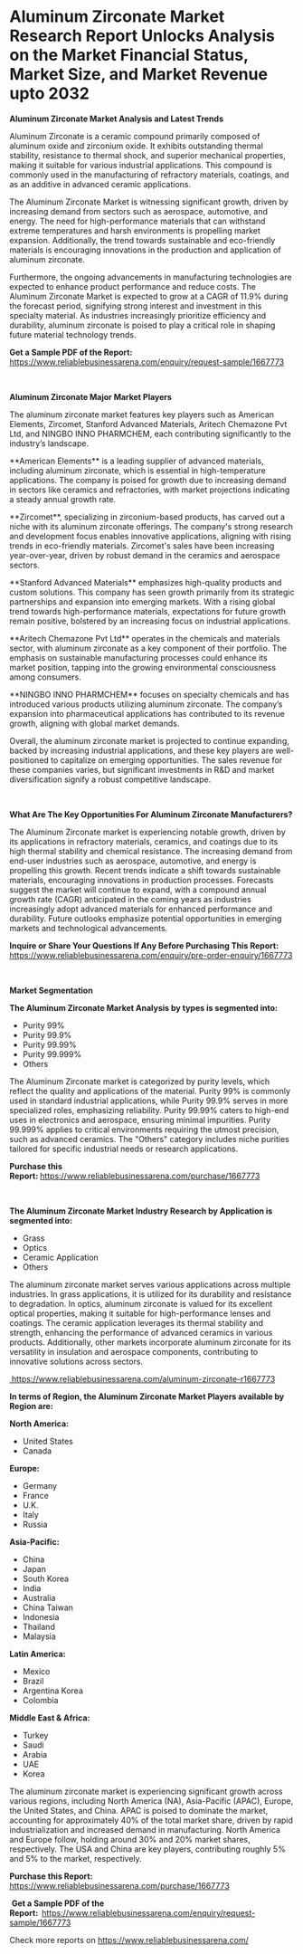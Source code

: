 <p><h1>Aluminum Zirconate Market Research Report Unlocks Analysis on the Market Financial Status, Market Size, and Market Revenue upto 2032</h1></p><p><strong>Aluminum Zirconate Market Analysis and Latest Trends</strong></p>
<p><p>Aluminum Zirconate is a ceramic compound primarily composed of aluminum oxide and zirconium oxide. It exhibits outstanding thermal stability, resistance to thermal shock, and superior mechanical properties, making it suitable for various industrial applications. This compound is commonly used in the manufacturing of refractory materials, coatings, and as an additive in advanced ceramic applications.</p><p>The Aluminum Zirconate Market is witnessing significant growth, driven by increasing demand from sectors such as aerospace, automotive, and energy. The need for high-performance materials that can withstand extreme temperatures and harsh environments is propelling market expansion. Additionally, the trend towards sustainable and eco-friendly materials is encouraging innovations in the production and application of aluminum zirconate.</p><p>Furthermore, the ongoing advancements in manufacturing technologies are expected to enhance product performance and reduce costs. The Aluminum Zirconate Market is expected to grow at a CAGR of 11.9% during the forecast period, signifying strong interest and investment in this specialty material. As industries increasingly prioritize efficiency and durability, aluminum zirconate is poised to play a critical role in shaping future material technology trends.</p></p>
<p><strong>Get a Sample PDF of the Report:&nbsp;</strong> <a href="https://www.reliablebusinessarena.com/enquiry/request-sample/1667773?utm_campaign=1891&utm_medium=2&utm_source=Github&utm_content=ia&utm_term=08032025&utm_id=aluminum-zirconate">https://www.reliablebusinessarena.com/enquiry/request-sample/1667773</a></p>
<p>&nbsp;</p>
<p><strong>Aluminum Zirconate Major Market Players</strong></p>
<p><p>The aluminum zirconate market features key players such as American Elements, Zircomet, Stanford Advanced Materials, Aritech Chemazone Pvt Ltd, and NINGBO INNO PHARMCHEM, each contributing significantly to the industry’s landscape. </p><p>**American Elements** is a leading supplier of advanced materials, including aluminum zirconate, which is essential in high-temperature applications. The company is poised for growth due to increasing demand in sectors like ceramics and refractories, with market projections indicating a steady annual growth rate.</p><p>**Zircomet**, specializing in zirconium-based products, has carved out a niche with its aluminum zirconate offerings. The company's strong research and development focus enables innovative applications, aligning with rising trends in eco-friendly materials. Zircomet's sales have been increasing year-over-year, driven by robust demand in the ceramics and aerospace sectors.</p><p>**Stanford Advanced Materials** emphasizes high-quality products and custom solutions. This company has seen growth primarily from its strategic partnerships and expansion into emerging markets. With a rising global trend towards high-performance materials, expectations for future growth remain positive, bolstered by an increasing focus on industrial applications.</p><p>**Aritech Chemazone Pvt Ltd** operates in the chemicals and materials sector, with aluminum zirconate as a key component of their portfolio. The emphasis on sustainable manufacturing processes could enhance its market position, tapping into the growing environmental consciousness among consumers.</p><p>**NINGBO INNO PHARMCHEM** focuses on specialty chemicals and has introduced various products utilizing aluminum zirconate. The company’s expansion into pharmaceutical applications has contributed to its revenue growth, aligning with global market demands.</p><p>Overall, the aluminum zirconate market is projected to continue expanding, backed by increasing industrial applications, and these key players are well-positioned to capitalize on emerging opportunities. The sales revenue for these companies varies, but significant investments in R&D and market diversification signify a robust competitive landscape.</p></p>
<p>&nbsp;</p>
<p><strong>What Are The Key Opportunities For Aluminum Zirconate Manufacturers?</strong></p>
<p><p>The Aluminum Zirconate market is experiencing notable growth, driven by its applications in refractory materials, ceramics, and coatings due to its high thermal stability and chemical resistance. The increasing demand from end-user industries such as aerospace, automotive, and energy is propelling this growth. Recent trends indicate a shift towards sustainable materials, encouraging innovations in production processes. Forecasts suggest the market will continue to expand, with a compound annual growth rate (CAGR) anticipated in the coming years as industries increasingly adopt advanced materials for enhanced performance and durability. Future outlooks emphasize potential opportunities in emerging markets and technological advancements.</p></p>
<p><strong>Inquire or Share Your Questions If Any Before Purchasing This Report:</strong> <a href="https://www.reliablebusinessarena.com/enquiry/pre-order-enquiry/1667773?utm_campaign=1891&utm_medium=2&utm_source=Github&utm_content=ia&utm_term=08032025&utm_id=aluminum-zirconate">https://www.reliablebusinessarena.com/enquiry/pre-order-enquiry/1667773</a></p>
<p>&nbsp;</p>
<p><strong>Market Segmentation</strong></p>
<p><strong>The Aluminum Zirconate Market Analysis by types is segmented into:</strong></p>
<p><ul><li>Purity 99%</li><li>Purity 99.9%</li><li>Purity 99.99%</li><li>Purity 99.999%</li><li>Others</li></ul></p>
<p><p>The Aluminum Zirconate market is categorized by purity levels, which reflect the quality and applications of the material. Purity 99% is commonly used in standard industrial applications, while Purity 99.9% serves in more specialized roles, emphasizing reliability. Purity 99.99% caters to high-end uses in electronics and aerospace, ensuring minimal impurities. Purity 99.999% applies to critical environments requiring the utmost precision, such as advanced ceramics. The "Others" category includes niche purities tailored for specific industrial needs or research applications.</p></p>
<p><strong>Purchase this Report:&nbsp;</strong><a href="https://www.reliablebusinessarena.com/purchase/1667773?utm_campaign=1891&utm_medium=2&utm_source=Github&utm_content=ia&utm_term=08032025&utm_id=aluminum-zirconate">https://www.reliablebusinessarena.com/purchase/1667773</a></p>
<p>&nbsp;</p>
<p><strong>The Aluminum Zirconate Market Industry Research by Application is segmented into:</strong></p>
<p><ul><li>Grass</li><li>Optics</li><li>Ceramic Application</li><li>Others</li></ul></p>
<p><p>The aluminum zirconate market serves various applications across multiple industries. In grass applications, it is utilized for its durability and resistance to degradation. In optics, aluminum zirconate is valued for its excellent optical properties, making it suitable for high-performance lenses and coatings. The ceramic application leverages its thermal stability and strength, enhancing the performance of advanced ceramics in various products. Additionally, other markets incorporate aluminum zirconate for its versatility in insulation and aerospace components, contributing to innovative solutions across sectors.</p></p>
<p><a href="https://www.reliablebusinessarena.com/aluminum-zirconate-r1667773?utm_campaign=1891&utm_medium=2&utm_source=Github&utm_content=ia&utm_term=08032025&utm_id=aluminum-zirconate">&nbsp;https://www.reliablebusinessarena.com/aluminum-zirconate-r1667773</a></p>
<p><strong>In terms of Region, the Aluminum Zirconate Market Players available by Region are:</strong></p>
<p>
    <p> <strong> North America: </strong>
        <ul>
            <li>United States</li>
            <li>Canada</li>
        </ul>
        </p> 
    <p> <strong> Europe: </strong>
        <ul>
            <li>Germany</li>
            <li>France</li>
            <li>U.K.</li>
            <li>Italy</li>
            <li>Russia</li>
        </ul>
        </p> 
    <p> <strong> Asia-Pacific: </strong>
        <ul>
            <li>China</li>
            <li>Japan</li>
            <li>South Korea</li>
            <li>India</li>
            <li>Australia</li>
            <li>China Taiwan</li>
            <li>Indonesia</li>
            <li>Thailand</li>
            <li>Malaysia</li>
        </ul>
        </p> 
    <p> <strong> Latin America: </strong>
        <ul>
            <li>Mexico</li>
            <li>Brazil</li>
            <li>Argentina Korea</li>
            <li>Colombia</li>
        </ul>
        </p> 
    <p> <strong> Middle East & Africa: </strong>
        <ul>
            <li>Turkey</li>
            <li>Saudi</li>
            <li>Arabia</li>
            <li>UAE</li>
            <li>Korea</li>
        </ul>
    </p>
    </p>
<p><p>The aluminum zirconate market is experiencing significant growth across various regions, including North America (NA), Asia-Pacific (APAC), Europe, the United States, and China. APAC is poised to dominate the market, accounting for approximately 40% of the total market share, driven by rapid industrialization and increased demand in manufacturing. North America and Europe follow, holding around 30% and 20% market shares, respectively. The USA and China are key players, contributing roughly 5% and 5% to the market, respectively.</p></p>
<p><strong>Purchase this Report: </strong><a href="https://www.reliablebusinessarena.com/purchase/1667773?utm_campaign=1891&utm_medium=2&utm_source=Github&utm_content=ia&utm_term=08032025&utm_id=aluminum-zirconate">https://www.reliablebusinessarena.com/purchase/1667773</a></p>
<p>&nbsp;<strong>Get a Sample PDF of the Report:&nbsp;&nbsp;</strong><a href="https://www.reliablebusinessarena.com/enquiry/request-sample/1667773?utm_campaign=1891&utm_medium=2&utm_source=Github&utm_content=ia&utm_term=08032025&utm_id=aluminum-zirconate">https://www.reliablebusinessarena.com/enquiry/request-sample/1667773</a></p>
<p><strong></strong></p>
<p>Check more reports on <a href="https://www.reliablebusinessarena.com/?utm_campaign=1891&utm_medium=2&utm_source=Github&utm_content=ia&utm_term=08032025&utm_id=aluminum-zirconate">https://www.reliablebusinessarena.com/</a></p>
